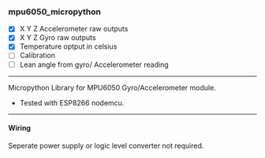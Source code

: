 ### mpu6050_micropython

- [x] X Y Z Accelerometer raw outputs  
- [x] X Y Z Gyro raw outputs
- [x] Temperature optput in celsius 
- [ ] Calibration
- [ ] Lean angle from gyro/ Accelerometer reading   
---  
   
Micropython Library for MPU6050 Gyro/Accelerometer module.  
- Tested with ESP8266 nodemcu.

---
#### Wiring
Seperate power supply or logic level converter not required.



